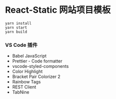 # React-Static 网站项目模板

```
yarn install
yarn start
yarn build
```

### VS Code 插件

- Babel JavaScript
- Prettier - Code formatter
- vscode-styled-components
- Color Highlight
- Bracket Pair Colorizer 2
- Rainbow Tags
- REST Client
- TabNine
